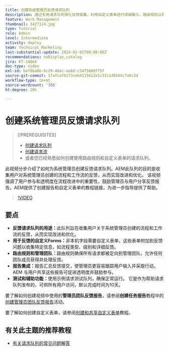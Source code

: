 ```yaml
---
title: 创建系统管理员反馈请求队列
description: 通过专用请求队列简化反馈收集，利用自定义表单进行详细输入，路由规则以将反馈直接提交给管理员团队，为可操作的见解集成报表，以及发布可访问的帮助请求队列（默认完成时间为10天）。
feature: Work Management
thumbnail: 3427124.jpg
type: Tutorial
role: Admin
level: Intermediate
activity: deploy
team: Technical Marketing
last-substantial-update: 2024-02-01T00:00:00Z
recommendations: noDisplay,catalog
jira: KT-14864
doc-type: video
exl-id: bef0ba6b-6c29-46ec-ae0d-c54f5609ff5f
source-git-commit: 1fafcafb173ceb4115612e1c33ca36564c7a6c3d
workflow-type: tm+mt
source-wordcount: '356'
ht-degree: 20%

---
```


# 创建系统管理员反馈请求队列

>[!PREREQUISITES]
>
>* [创建请求队列](https://experienceleague.adobe.com/docs/workfront-learn/tutorials-workfront/manage-work/request-queues/create-a-request-queue.html)
>* [创建请求流](https://experienceleague.adobe.com/docs/workfront-learn/tutorials-workfront/manage-work/request-queues/create-a-request-flow.html)
>* 或者您已经熟悉如何创建使用路由规则和自定义表单的请求队列。

此视频分步介绍了如何为系统管理员创建反馈请求队列。
&#x200B;AEM此队列的目的是收集用户对系统管理员创建的流程和工作流的反馈，从而实现改进和优化。
该视频强调了用户参与和透明度在流程改进中的重要性，鼓励管理员与用户分享反馈报告。
&#x200B;AEM提供了创建报告和自定义表单的教程链接，为进一步指导提供了帮助。


>[!VIDEO](https://video.tv.adobe.com/v/3427124/?quality=12&learn=on)

## 要点

* **反馈请求队列的用途：**&#x200B;此队列旨在收集用户关于系统管理员创建的流程和工作流的反馈，从而实现改进和优化&#x200B;。
* **用于反馈的自定义Forms：**&#x200B;非本机字段需要自定义表单，这些表单附加到反馈问题以收集特定信息，如流程类型、级别和详细反馈。
* **路由规则和管理团队：**&#x200B;路由规则确保所有请求都被定向到管理团队，允许任何团队成员获得并处理反馈。
* **报告集成：**&#x200B;报告汇总反馈提交，使管理员更容易跟踪用户输入并采取行动。&#x200B;AEM 与用户共享这些报告可促进透明度并鼓励参与。
* **测试和辅助功能：**&#x200B;使用示例请求测试队列，确保正常运行。 它是作为帮助请求队列发布的，可供所有用户访问，默认完成时间为10天。


要了解如何创建视频中使用的&#x200B;**管理员团队反馈报告**，请参阅&#x200B;**创建任务报告**&#x200B;教程中的[创建管理员团队反馈报告](https://experienceleague.adobe.com/en/docs/workfront-learn/tutorials-workfront/reporting/basic-reporting/create-a-task-report#activity-2-create-an-admin-team-feedback-report)活动。

要了解如何创建自定义表单，请参阅[创建和共享自定义表单](https://experienceleague.adobe.com/docs/workfront-learn/tutorials-workfront/custom-data/custom-forms/custom-forms-creating-and-sharing-a-custom-form.html)教程。

## 有关此主题的推荐教程

* [有关请求队列的常见问题解答](/help/manage-work/request-queues/request-queue-faq.md)
